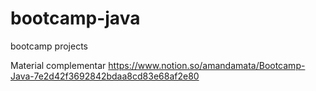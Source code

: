 # bootcamp-java
 bootcamp projects

Material complementar https://www.notion.so/amandamata/Bootcamp-Java-7e2d42f3692842bdaa8cd83e68af2e80
